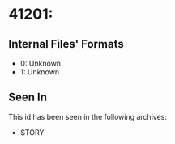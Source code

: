 # 41201: 

## Internal Files' Formats
- 0: Unknown
- 1: Unknown

## Seen In

This id has been seen in the following archives:  

- STORY  
